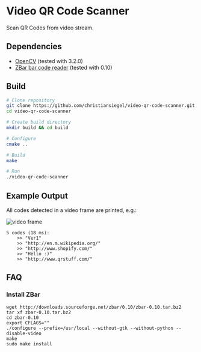 # Video QR Code Scanner
Scan QR Codes from video stream.

## Dependencies
* [OpenCV](http://opencv.org/) (tested with 3.2.0)
* [ZBar bar code reader](http://zbar.sourceforge.net/) (tested with 0.10)

## Build
```bash
# Clone repository
git clone https://github.com/christiansiegel/video-qr-code-scanner.git
cd video-qr-code-scanner

# Create build directory
mkdir build && cd build

# Configure
cmake ..

# Build
make

# Run
./video-qr-code-scanner
```

## Example Output
All codes detected in a video frame are printed, e.g.:

![video frame](doc/frame.png "Video Frame")

```
5 codes (18 ms):
    >> "Ver1"
    >> "http://en.m.wikipedia.org/"
    >> "http://www.shopify.com/"
    >> "Hello :)"
    >> "http://www.qrstuff.com/"
```

## FAQ
### Install ZBar
```
wget http://downloads.sourceforge.net/zbar/0.10/zbar-0.10.tar.bz2
tar xf zbar-0.10.tar.bz2 
cd zbar-0.10
export CFLAGS=""
./configure --prefix=/usr/local --without-gtk --without-python --disable-video
make
sudo make install
```
